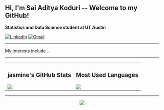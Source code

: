## Hi, I'm Sai Aditya Koduri -- Welcome to my GitHub!

**Statistics and Data Science student at UT Austin**

[![LinkedIn](https://img.shields.io/badge/LinkedIn-0077B5?style=flat&logo=linkedin&logoColor=white)](your-linkedin-url)
[![Gmail](https://img.shields.io/badge/Gmail-D14836?style=flat&logo=gmail&logoColor=white)](mailto:your-email@gmail.com)

---

My interests include ...

---

<table>
<tr>
<td>

### jasmine's GitHub Stats
<img src="https://github-readme-stats.vercel.app/api?username=saikoduri7&show_icons=true&theme=tokyonight&hide=contribs&count_private=true&hide_title=true&custom_title=Sai's GitHub Stats" />

</td>
<td>

### Most Used Languages
<img src="https://github-readme-stats.vercel.app/api/top-langs/?username=saikoduri7&layout=compact&theme=tokyonight&hide_title=true" />

</td>
</tr>
</table>

---

<div align="center">

<img src="https://github-readme-streak-stats.herokuapp.com/?user=saikoduri7&theme=tokyonight" />

</div>

